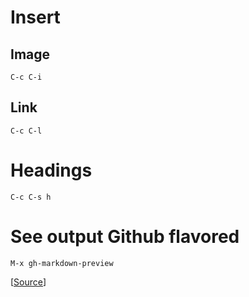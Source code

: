 # Insert

## Image

`C-c C-i` 

## Link

`C-c C-l`

# Headings

`C-c C-s h` 

# See output Github flavored

`M-x gh-markdown-preview`

[[Source](https://jblevins.org/projects/markdown-mode/)]
